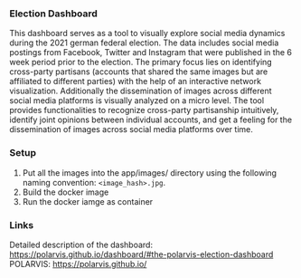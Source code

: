 ### Election Dashboard
This dashboard serves as a tool to visually explore social media dynamics during the 2021 german federal election. The data includes social media postings from Facebook, Twitter and Instagram that were published in the 6 week period prior to the election. The primary focus lies on identifying cross-party partisans (accounts that shared the same images but are affiliated to different parties) with the help of an interactive network visualization. Additionally the dissemination of images across different social media platforms is visually analyzed on a micro level. The tool provides functionalities to recognize cross-party partisanship intuitively, identify joint opinions between individual accounts, and get a feeling for the dissemination of images across social media platforms over time.

### Setup
1. Put all the images into the app/images/ directory using the following naming convention: `<image_hash>.jpg`.
2. Build the docker image
3. Run the docker iamge as container

### Links
Detailed description of the dashboard: https://polarvis.github.io/dashboard/#the-polarvis-election-dashboard
POLARVIS: https://polarvis.github.io/
